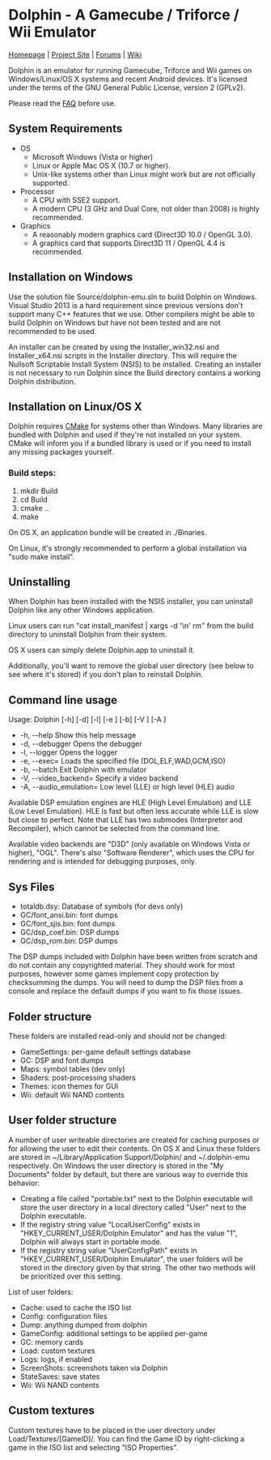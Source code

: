 # Dolphin - A Gamecube / Triforce / Wii Emulator

[Homepage](http://dolphin-emu.org/) | [Project Site](https://github.com/dolphin-emu/dolphin) | [Forums](http://forums.dolphin-emu.org/) | [Wiki](http://wiki.dolphin-emu.org/)

Dolphin is an emulator for running Gamecube, Triforce and Wii games on
Windows/Linux/OS X systems and recent Android devices. It's licensed under
the terms of the GNU General Public License, version 2 (GPLv2).

Please read the [FAQ](http://dolphin-emu.org/docs/faq/) before use.

## System Requirements
* OS
    * Microsoft Windows (Vista or higher)
    * Linux or Apple Mac OS X (10.7 or higher). 
    * Unix-like systems other than Linux might work but are not officially supported.
* Processor
    * A CPU with SSE2 support.
    * A modern CPU (3 GHz and Dual Core, not older than 2008) is highly recommended.
* Graphics
    * A reasonably modern graphics card (Direct3D 10.0 / OpenGL 3.0).
    * A graphics card that supports Direct3D 11 / OpenGL 4.4 is recommended.

## Installation on Windows
Use the solution file Source/dolphin-emu.sln to build Dolphin on Windows.
Visual Studio 2013 is a hard requirement since previous versions don't support
many C++ features that we use. Other compilers might be able to build Dolphin
on Windows but have not been tested and are not recommended to be used.

An installer can be created by using the Installer_win32.nsi and
Installer_x64.nsi scripts in the Installer directory. This will require the
Nullsoft Scriptable Install System (NSIS) to be installed. Creating an
installer is not necessary to run Dolphin since the Build directory contains
a working Dolphin distribution.

## Installation on Linux/OS X
Dolphin requires [CMake](http://www.cmake.org/) for systems other than Windows. Many libraries are
bundled with Dolphin and used if they're not installed on your system. CMake
will inform you if a bundled library is used or if you need to install any
missing packages yourself.

### Build steps:
1. mkdir Build
2. cd Build
3. cmake ..
4. make

On OS X, an application bundle will be created in ./Binaries.

On Linux, it's strongly recommended to perform a global installation via
"sudo make install".

## Uninstalling
When Dolphin has been installed with the NSIS installer, you can uninstall
Dolphin like any other Windows application.

Linux users can run "cat install_manifest | xargs -d '\n' rm" from the build directory
to uninstall Dolphin from their system.

OS X users can simply delete Dolphin.app to uninstall it.

Additionally, you'll want to remove the global user directory (see below to
see where it's stored) if you don't plan to reinstall Dolphin.

## Command line usage
Usage: Dolphin [-h] [-d] [-l] [-e <str>] [-b] [-V <str>] [-A <str>]  

* -h, --help Show this help message  
* -d, --debugger Opens the debugger  
* -l, --logger Opens the logger  
* -e, --exec=<str> Loads the specified file (DOL,ELF,WAD,GCM,ISO)  
* -b, --batch Exit Dolphin with emulator  
* -V, --video_backend=<str> Specify a video backend  
* -A, --audio_emulation=<str> Low level (LLE) or high level (HLE) audio  

Available DSP emulation engines are HLE (High Level Emulation) and
LLE (Low Level Emulation). HLE is fast but often less accurate while LLE is
slow but close to perfect. Note that LLE has two submodes (Interpreter and
Recompiler), which cannot be selected from the command line.

Available video backends are "D3D" (only available on Windows Vista or higher),
"OGL". There's also "Software Renderer", which uses the CPU for rendering and
is intended for debugging purposes, only.

## Sys Files
* totaldb.dsy: Database of symbols (for devs only)
* GC/font_ansi.bin: font dumps
* GC/font_sjis.bin: font dumps
* GC/dsp_coef.bin: DSP dumps
* GC/dsp_rom.bin: DSP dumps

The DSP dumps included with Dolphin have been written from scratch and do not
contain any copyrighted material. They should work for most purposes, however
some games implement copy protection by checksumming the dumps. You will need
to dump the DSP files from a console and replace the default dumps if you want
to fix those issues.

## Folder structure
These folders are installed read-only and should not be changed:

* GameSettings: per-game default settings database
* GC: DSP and font dumps
* Maps: symbol tables (dev only)
* Shaders: post-processing shaders
* Themes: icon themes for GUI
* Wii: default Wii NAND contents

## User folder structure
A number of user writeable directories are created for caching purposes or for
allowing the user to edit their contents. On OS X and Linux these folders are
stored in ~/Library/Application Support/Dolphin/ and ~/.dolphin-emu
respectively. On Windows the user directory is stored in the "My Documents"
folder by default, but there are various way to override this behavior:

* Creating a file called "portable.txt" next to the Dolphin executable will
  store the user directory in a local directory called "User" next to the
  Dolphin executable.
* If the registry string value "LocalUserConfig" exists in
  "HKEY\_CURRENT\_USER/Dolphin Emulator" and has the value "1", Dolphin will
  always start in portable mode.
* If the registry string value "UserConfigPath" exists in
  "HKEY\_CURRENT\_USER/Dolphin Emulator", the user folders will be stored in the
  directory given by that string. The other two methods will be prioritized
  over this setting.


List of user folders:

* Cache: used to cache the ISO list
* Config: configuration files
* Dump: anything dumped from dolphin
* GameConfig: additional settings to be applied per-game
* GC: memory cards
* Load: custom textures
* Logs: logs, if enabled
* ScreenShots: screenshots taken via Dolphin
* StateSaves: save states
* Wii: Wii NAND contents

## Custom textures
Custom textures have to be placed in the user directory under
Load/Textures/[GameID]/. You can find the Game ID by right-clicking a game
in the ISO list and selecting "ISO Properties".
